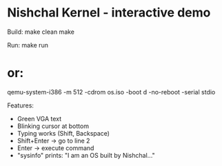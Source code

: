 # Nishchal Kernel - interactive demo

Build:
  make clean
  make

Run:
  make run
  # or:
  qemu-system-i386 -m 512 -cdrom os.iso -boot d -no-reboot -serial stdio

Features:
- Green VGA text
- Blinking cursor at bottom
- Typing works (Shift, Backspace)
- Shift+Enter -> go to line 2
- Enter -> execute command
- "sysinfo" prints: "I am an OS built by Nishchal..."
